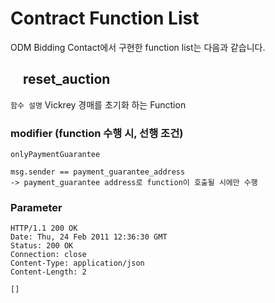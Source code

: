 # Contract Function List

ODM Bidding Contact에서 구현한 function list는 다음과 같습니다.

## &nbsp;&nbsp;&nbsp;&nbsp;reset_auction

`함수 설명`
    Vickrey 경매를 초기화 하는 Function

### modifier (function 수행 시, 선행 조건)

`onlyPaymentGuarantee`

    msg.sender == payment_guarantee_address
    -> payment_guarantee address로 function이 호출될 시에만 수행

### Parameter

    HTTP/1.1 200 OK
    Date: Thu, 24 Feb 2011 12:36:30 GMT
    Status: 200 OK
    Connection: close
    Content-Type: application/json
    Content-Length: 2

    []
